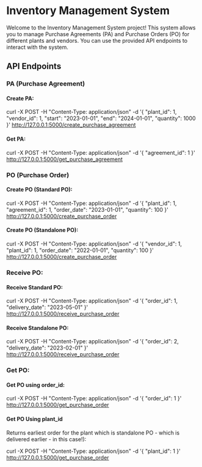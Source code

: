 # Inventory Management System

Welcome to the Inventory Management System project! This system allows you to manage Purchase Agreements (PA) and Purchase Orders (PO) for different plants and vendors. You can use the provided API endpoints to interact with the system.

## API Endpoints

### PA (Purchase Agreement)

#### Create PA:

curl -X POST -H "Content-Type: application/json" -d '{
  "plant_id": 1,
  "vendor_id": 1,
  "start": "2023-01-01",
  "end": "2024-01-01",
  "quantity": 1000
}' http://127.0.0.1:5000/create_purchase_agreement


#### Get PA:

curl -X POST -H "Content-Type: application/json" -d '{
  "agreement_id": 1
}' http://127.0.0.1:5000/get_purchase_agreement


### PO (Purchase Order)


#### Create PO (Standard PO):

curl -X POST -H "Content-Type: application/json" -d '{
  "plant_id": 1,
  "agreement_id": 1,
  "order_date": "2023-01-01",
  "quantity": 100
}' http://127.0.0.1:5000/create_purchase_order

#### Create PO (Standalone PO):

curl -X POST -H "Content-Type: application/json" -d '{
  "vendor_id": 1,
  "plant_id": 1,
  "order_date": "2022-01-01",
  "quantity": 100
}' http://127.0.0.1:5000/create_purchase_order


### Receive PO:

#### Receive Standard PO:

curl -X POST -H "Content-Type: application/json" -d '{
  "order_id": 1,
  "delivery_date": "2023-05-01"
}' http://127.0.0.1:5000/receive_purchase_order

#### Receive Standalone PO:

curl -X POST -H "Content-Type: application/json" -d '{
  "order_id": 2,
  "delivery_date": "2023-02-01"
}' http://127.0.0.1:5000/receive_purchase_order


### Get PO:

#### Get PO using order_id:

curl -X POST -H "Content-Type: application/json" -d '{
  "order_id": 1
}' http://127.0.0.1:5000/get_purchase_order


#### Get PO Using plant_id 
Returns earliest order for the plant which is standalone PO - which is delivered earlier - in this case!):

curl -X POST -H "Content-Type: application/json" -d '{
  "plant_id": 1
}' http://127.0.0.1:5000/get_purchase_order
